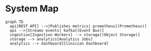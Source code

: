 <!-- SPDX-License-Identifier: MPL-2.0 -->
# System Map

```mermaid
graph TD
  api[REST API] -->|Publishes metrics| prometheus[(Prometheus)]
  api -->|Streams events| kafka[(Event Bus)]
  ingestion[Ingestion Workers] --> storage[(Object Storage)]
  storage --> analytics[Analytics Jobs]
  analytics --> dashboard[Clinician Dashboard]
```
